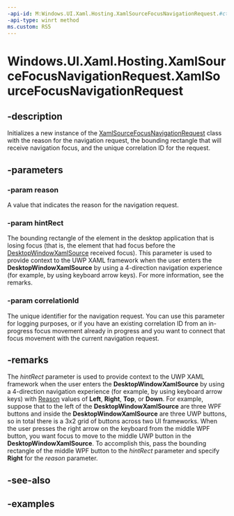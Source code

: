 ```yaml
---
-api-id: M:Windows.UI.Xaml.Hosting.XamlSourceFocusNavigationRequest.#ctor(Windows.UI.Xaml.Hosting.XamlSourceFocusNavigationReason,Windows.Foundation.Rect,System.Guid)
-api-type: winrt method
ms.custom: RS5
---
```


<!-- Method syntax.
public XamlSourceFocusNavigationRequest.XamlSourceFocusNavigationRequest(XamlSourceFocusNavigationReason reason, Rect hintRect, Guid correlationId)
-->

# Windows.UI.Xaml.Hosting.XamlSourceFocusNavigationRequest.XamlSourceFocusNavigationRequest

## -description
Initializes a new instance of the [XamlSourceFocusNavigationRequest](xamlsourcefocusnavigationrequest.md) class with the reason for the navigation request, the bounding rectangle that will receive navigation focus, and the unique correlation ID for the request.


## -parameters
### -param reason
A value that indicates the reason for the navigation request.

### -param hintRect
The bounding rectangle of the element in the desktop application that is losing focus (that is, the element that had focus before the [DesktopWindowXamlSource](desktopwindowxamlsource.md) received focus). This parameter is used to provide context to the UWP XAML framework when the user enters the **DesktopWindowXamlSource** by using a 4-direction navigation experience (for example, by using keyboard arrow keys). For more information, see the remarks.

### -param correlationId
The unique identifier for the navigation request. You can use this parameter for logging purposes, or if you have an existing correlation ID from an in-progress focus movement already in progress and you want to connect that focus movement with the current navigation request.

## -remarks
The *hintRect* parameter is used to provide context to the UWP XAML framework when the user enters the **DesktopWindowXamlSource** by using a 4-direction navigation experience (for example, by using keyboard arrow keys) with [Reason](xamlsourcefocusnavigationrequest_reason.md) values of **Left**, **Right**, **Top**, or **Down**. For example, suppose that to the left of the **DesktopWindowXamlSource** are three WPF buttons and inside the **DesktopWindowXamlSource** are three UWP buttons, so in total there is a 3x2 grid of buttons across two UI frameworks. When the user presses the right arrow on the keyboard from the middle WPF button, you want focus to move to the middle UWP button in the **DesktopWindowXamlSource**. To accomplish this, pass the bounding rectangle of the middle WPF button to the *hintRect* parameter and specify **Right** for the *reason* parameter.

## -see-also

## -examples
